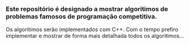### Este repositório é designado a mostrar algoritimos de problemas famosos de programação competitiva.
Os algoritimos serão implementados com C++.
Com o tempo prefiro implementar e mostrar de forma mais detalhada todos os algoritimos...
